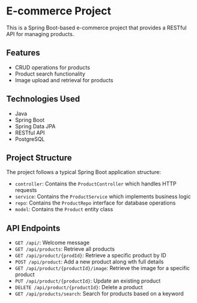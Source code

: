 # E-commerce Project

This is a Spring Boot-based e-commerce project that provides a RESTful API for managing products.

## Features

- CRUD operations for products
- Product search functionality
- Image upload and retrieval for products

## Technologies Used

- Java
- Spring Boot
- Spring Data JPA
- RESTful API
- PostgreSQL

## Project Structure

The project follows a typical Spring Boot application structure:

- `controller`: Contains the `ProductController` which handles HTTP requests
- `service`: Contains the `ProductService` which implements business logic
- `repo`: Contains the `ProductRepo` interface for database operations
- `model`: Contains the `Product` entity class

## API Endpoints

- `GET /api/`: Welcome message
- `GET /api/products`: Retrieve all products
- `GET /api/product/{prodId}`: Retrieve a specific product by ID
- `POST /api/product`: Add a new product along wth full details
- `GET /api/product/{productId}/image`: Retrieve the image for a specific product
- `PUT /api/product/{productId}`: Update an existing product
- `DELETE /api/product/{productId}`: Delete a product
- `GET /api/products/search`: Search for products based on a keyword
